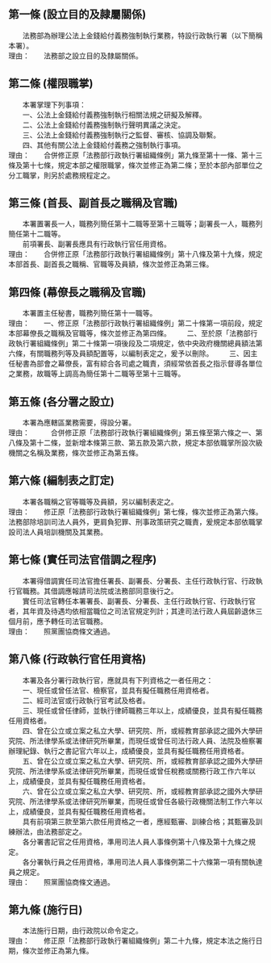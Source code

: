 第一條 (設立目的及隷屬關係)
---------------------------
　　法務部為辦理公法上金錢給付義務強制執行業務，特設行政執行署（以下簡稱本署）。  
理由：　　法務部之設立目的及隸屬關係。

第二條 (權限職掌)
-----------------
　　本署掌理下列事項：  
　　一、公法上金錢給付義務強制執行相關法規之研擬及解釋。  
　　二、公法上金錢給付義務強制執行聲明異議之決定。  
　　三、公法上金錢給付義務強制執行之監督、審核、協調及聯繫。  
　　四、其他有關公法上金錢給付義務之強制執行事項。  
理由：　　合併修正原「法務部行政執行署組織條例」第九條至第十一條、第十三條及第十七條，規定本部之權限職掌，條次並修正為第二條；至於本部內部單位之分工職掌，則另於處務規程定之。

第三條 (首長、副首長之職稱及官職)
---------------------------------
　　本署置署長一人，職務列簡任第十二職等至第十三職等；副署長一人，職務列簡任第十二職等。  
　　前項署長、副署長應具有行政執行官任用資格。  
理由：　　合併修正原「法務部行政執行署組織條例」第十八條及第十九條，規定本部首長、副首長之職稱、官職等及員額，條次並修正為第三條。

第四條 (幕僚長之職稱及官職)
---------------------------
　　本署置主任秘書，職務列簡任第十一職等。  
理由：　　一、修正原「法務部行政執行署組織條例」第二十條第一項前段，規定本部幕僚長之職稱及官職等，條次並修正為第四條。
　　二、至於原「法務部行政執行署組織條例」第二十條第一項後段及二項規定，依中央政府機關總員額法第六條，有關職務列等及員額配置等，以編制表定之，爰予以刪除。
　　三、因主任秘書為部會之幕僚長，富有綜合各司處之職責，須經常依首長之指示督導各單位之業務，故職等上調高為簡任第十二職等至第十三職等。

第五條 (各分署之設立)
---------------------
　　本署為應轄區業務需要，得設分署。  
理由：　　　合併修正原「法務部行政執行署組織條例」第五條至第六條之一、第八條及第十二條，並新增本條第三款、第五款及第六款，規定本部依職掌所設次級機關之名稱及業務，條次並修正為第五條。

第六條 (編制表之訂定)
---------------------
　　本署各職稱之官等職等及員額，另以編制表定之。  
理由：　　修正原「法務部行政執行署組織條例」第七條，條次並修正為第六條。法務部除培訓司法人員外，更肩負犯罪、刑事政策研究之職責，爰規定本部依職掌設司法人員培訓機關及其業務。

第七條 (實任司法官借調之程序)
-----------------------------
　　本署得借調實任司法官擔任署長、副署長、分署長、主任行政執行官、行政執行官職務。其借調應報請司法院或法務部同意後行之。  
　　實任司法官轉任本署署長、副署長、分署長、主任行政執行官、行政執行官者，其年資及待遇均依相當職位之司法官規定列計；其達司法行政人員屆齡退休三個月前，應予轉任司法官職務。  
理由：　　照黨團協商條文通過。

第八條 (行政執行官任用資格)
---------------------------
　　本署及各分署行政執行官，應就具有下列資格之一者任用之：  
　　一、現任或曾任法官、檢察官，並具有擬任職務任用資格者。  
　　二、經司法官或行政執行官考試及格者。  
　　三、現任或曾任律師，並執行律師職務三年以上，成績優良，並具有擬任職務任用資格者。  
　　四、曾在公立或立案之私立大學、研究院、所，或經教育部承認之國外大學研究院、所法律學系或法律研究所畢業，而現任或曾任司法行政人員、法院及檢察署辦理紀錄、執行之書記官六年以上，成績優良，並具有擬任職務任用資格者。  
　　五、曾在公立或立案之私立大學、研究院、所，或經教育部承認之國外大學研究院、所法律學系或法律研究所畢業，而現任或曾任稅務或關務行政工作六年以上，成績優良，並具有擬任職務任用資格者。  
　　六、曾在公立或立案之私立大學、研究院、所，或經教育部承認之國外大學研究院、所法律學系或法律研究所畢業，而現任或曾任各級行政機關法制工作六年以上，成績優良，並具有擬任職務任用資格者。  
　　具有前項第三款至第六款任用資格之一者，應經甄審、訓練合格；其甄審及訓練辦法，由法務部定之。  
　　各分署書記官之任用資格，準用司法人員人事條例第十八條及第十九條之規定。  
　　各分署執行員之任用資格，準用司法人員人事條例第二十六條第一項有關執達員之規定。  
理由：　　照黨團協商條文通過。

第九條 (施行日)
---------------
　　本法施行日期，由行政院以命令定之。  
理由：　　修正原「法務部行政執行署組織條例」第二十九條，規定本法之施行日期，條次並修正為第九條。
